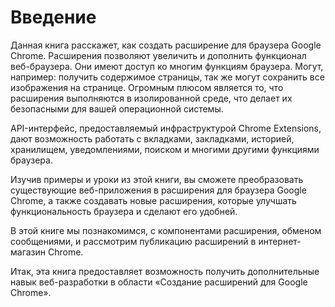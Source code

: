 # Введение

Данная книга расскажет, как создать расширение для браузера Google Chrome. Расширения позволяют увеличить и дополнить функционал веб-браузера. Они имеют доступ ко многим функциям браузера. Могут, например: получить содержимое страницы, так же могут сохранить все изображения на странице. Огромным плюсом является то, что расширения выполняются в изолированной среде, что делает их безопасными для вашей операционной системы.

API-интерфейс, предоставляемый инфраструктурой Chrome Extensions, дают возможность работать с вкладками, закладками, историей, хранилищем, уведомлениями, поиском и многими другими функциями браузера.

Изучив примеры и уроки из этой книги, вы сможете преобразовать существующие веб-приложения в расширения для браузера Google Chrome, а также создавать новые расширения, которые улучшать функциональность браузера и сделают его удобней.

В этой книге мы познакомимся, с компонентами расширения, обменом сообщениями, и рассмотрим публикацию расширений в интернет-магазин Chrome.

Итак, эта книга предоставляет возможность получить дополнительные навык веб-разработки в области «Создание расширений для Google Chrome».

